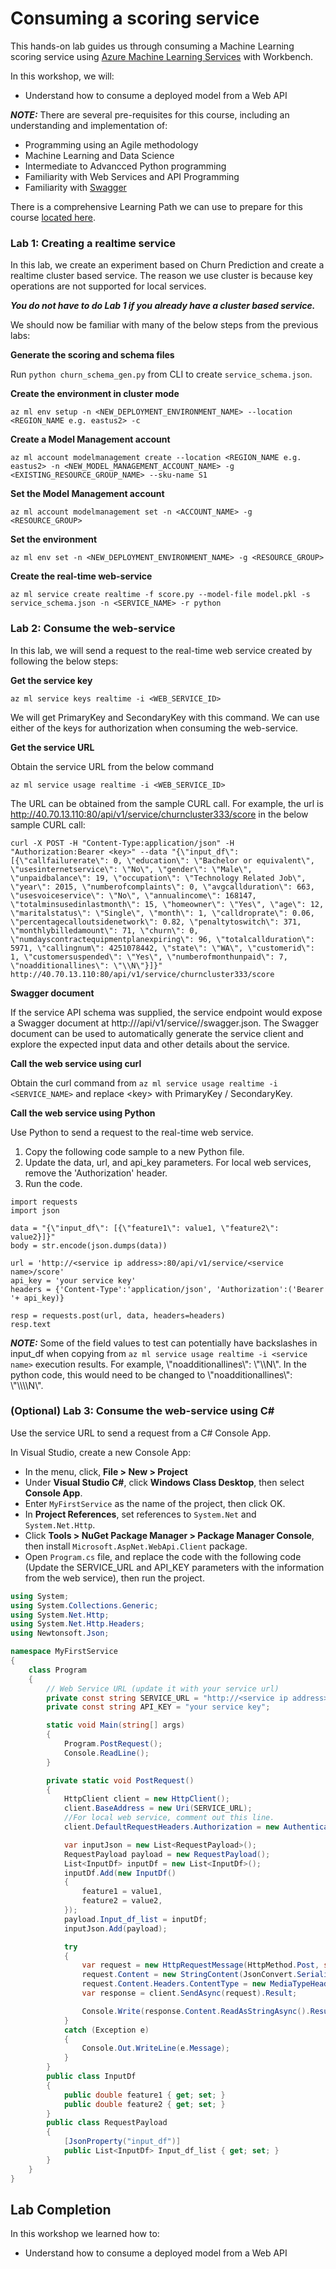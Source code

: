 # Consuming a scoring service

This hands-on lab guides us through consuming a Machine Learning scoring service using [Azure Machine Learning Services](https://docs.microsoft.com/en-us/azure/machine-learning/preview/overview-what-is-azure-ml) with Workbench. 

In this workshop, we will:
- Understand how to consume a deployed model from a Web API

***NOTE:*** There are several pre-requisites for this course, including an understanding and implementation of: 
  -  Programming using an Agile methodology
  -  Machine Learning and Data Science
  -  Intermediate to Advancced Python programming
  -  Familiarity with Web Services and API Programming
  -  Familiarity with [Swagger](https://github.com/swagger-api/swagger-codegen)

There is a comprehensive Learning Path we can use to prepare for this course [located here](https://github.com/Azure/learnAnalytics-CreatingSolutionswiththeTeamDataScienceProcess-/blob/master/Instructions/Learning%20Path%20-%20Creating%20Solutions%20with%20the%20Team%20Data%20Science%20Process.md).

### Lab 1: Creating a realtime service

In this lab, we create an experiment based on Churn Prediction and create a realtime cluster based service. The reason we use cluster is because key operations are not supported for local services.

***You do not have to do Lab 1 if you already have a cluster based service.***

We should now be familiar with many of the below steps from the previous labs:

**Generate the scoring and schema files**

Run `python churn_schema_gen.py` from CLI to create `service_schema.json`.

**Create the environment in cluster mode**

```
az ml env setup -n <NEW_DEPLOYMENT_ENVIRONMENT_NAME> --location <REGION_NAME e.g. eastus2> -c
```

**Create a Model Management account**

```
az ml account modelmanagement create --location <REGION_NAME e.g. eastus2> -n <NEW_MODEL_MANAGEMENT_ACCOUNT_NAME> -g <EXISTING_RESOURCE_GROUP_NAME> --sku-name S1
```

**Set the Model Management account**

```
az ml account modelmanagement set -n <ACCOUNT_NAME> -g <RESOURCE_GROUP>
```

**Set the environment**

```
az ml env set -n <NEW_DEPLOYMENT_ENVIRONMENT_NAME> -g <RESOURCE_GROUP>
```

**Create the real-time web-service**

```
az ml service create realtime -f score.py --model-file model.pkl -s service_schema.json -n <SERVICE_NAME> -r python
```

### Lab 2: Consume the web-service

In this lab, we will send a request to the real-time web service created by following the below steps:

**Get the service key**

```
az ml service keys realtime -i <WEB_SERVICE_ID>
```

We will get PrimaryKey and SecondaryKey with this command. We can use either of the keys for authorization when consuming the web-service.

**Get the service URL**

Obtain the service URL from the below command

```
az ml service usage realtime -i <WEB_SERVICE_ID>
```

The URL can be obtained from the sample CURL call. For example, the url is http://40.70.13.110:80/api/v1/service/churncluster333/score in the below sample CURL call:

```
curl -X POST -H "Content-Type:application/json" -H "Authorization:Bearer <key>" --data "{\"input_df\": [{\"callfailurerate\": 0, \"education\": \"Bachelor or equivalent\", \"usesinternetservice\": \"No\", \"gender\": \"Male\", \"unpaidbalance\": 19, \"occupation\": \"Technology Related Job\", \"year\": 2015, \"numberofcomplaints\": 0, \"avgcallduration\": 663, \"usesvoiceservice\": \"No\", \"annualincome\": 168147, \"totalminsusedinlastmonth\": 15, \"homeowner\": \"Yes\", \"age\": 12, \"maritalstatus\": \"Single\", \"month\": 1, \"calldroprate\": 0.06, \"percentagecalloutsidenetwork\": 0.82, \"penaltytoswitch\": 371, \"monthlybilledamount\": 71, \"churn\": 0, \"numdayscontractequipmentplanexpiring\": 96, \"totalcallduration\": 5971, \"callingnum\": 4251078442, \"state\": \"WA\", \"customerid\": 1, \"customersuspended\": \"Yes\", \"numberofmonthunpaid\": 7, \"noadditionallines\": \"\\N\"}]}" http://40.70.13.110:80/api/v1/service/churncluster333/score
```

**Swagger document**

If the service API schema was supplied, the service endpoint would expose a Swagger document at http://<ip>/api/v1/service/<service name>/swagger.json. The Swagger document can be used to automatically generate the service client and explore the expected input data and other details about the service.

**Call the web service using curl**

Obtain the curl command from `az ml service usage realtime -i <SERVICE_NAME>` and replace &lt;key&gt; with PrimaryKey / SecondaryKey.

**Call the web service using Python**

Use Python to send a request to the real-time web service. 

1. Copy the following code sample to a new Python file.
2. Update the data, url, and api_key parameters. For local web services, remove the 'Authorization' header.
3. Run the code. 

```
import requests
import json

data = "{\"input_df\": [{\"feature1\": value1, \"feature2\": value2}]}"
body = str.encode(json.dumps(data))

url = 'http://<service ip address>:80/api/v1/service/<service name>/score'
api_key = 'your service key' 
headers = {'Content-Type':'application/json', 'Authorization':('Bearer '+ api_key)}

resp = requests.post(url, data, headers=headers)
resp.text
```

***NOTE:*** Some of the field values to test can potentially have backslashes in input_df when copying from ```az ml service usage realtime -i <service name>``` execution results. For example, \\"noadditionallines\\": \\"\\\N\\". In the python code, this would need to be changed to \\"noadditionallines\\": \\"\\\\\\\\N\\".

### (Optional) Lab 3: Consume the web-service using C\#

Use the service URL to send a request from a C\# Console App. 

In Visual Studio, create a new Console App: 
- In the menu, click, **File > New > Project**
- Under **Visual Studio C#**, click **Windows Class Desktop**, then select **Console App**.
- Enter `MyFirstService` as the name of the project, then click OK.
- In **Project References**, set references to `System.Net` and `System.Net.Http`.
- Click **Tools > NuGet Package Manager > Package Manager Console**, then install `Microsoft.AspNet.WebApi.Client` package.
- Open `Program.cs` file, and replace the code with the following code (Update the SERVICE_URL and API_KEY parameters with the information from the web service), then run the project.

````C\#
using System;
using System.Collections.Generic;
using System.Net.Http;
using System.Net.Http.Headers;
using Newtonsoft.Json;

namespace MyFirstService
{
    class Program
    {
        // Web Service URL (update it with your service url)
        private const string SERVICE_URL = "http://<service ip address>:80/api/v1/service/<service name>/score";
        private const string API_KEY = "your service key";

        static void Main(string[] args)
        {
            Program.PostRequest();
            Console.ReadLine();
        }

        private static void PostRequest()
        {
            HttpClient client = new HttpClient();
            client.BaseAddress = new Uri(SERVICE_URL);
            //For local web service, comment out this line.
            client.DefaultRequestHeaders.Authorization = new AuthenticationHeaderValue("Bearer", API_KEY);

            var inputJson = new List<RequestPayload>();
            RequestPayload payload = new RequestPayload();
            List<InputDf> inputDf = new List<InputDf>();
            inputDf.Add(new InputDf()
            {
                feature1 = value1,
                feature2 = value2,
            });
            payload.Input_df_list = inputDf;
            inputJson.Add(payload);

            try
            {
                var request = new HttpRequestMessage(HttpMethod.Post, string.Empty);
                request.Content = new StringContent(JsonConvert.SerializeObject(payload));
                request.Content.Headers.ContentType = new MediaTypeHeaderValue("application/json");
                var response = client.SendAsync(request).Result;

                Console.Write(response.Content.ReadAsStringAsync().Result);
            }
            catch (Exception e)
            {
                Console.Out.WriteLine(e.Message);
            }
        }
        public class InputDf
        {
            public double feature1 { get; set; }
            public double feature2 { get; set; }
        }
        public class RequestPayload
        {
            [JsonProperty("input_df")]
            public List<InputDf> Input_df_list { get; set; }
        }
    }
}
````

## Lab Completion

In this workshop we learned how to:
- Understand how to consume a deployed model from a Web API
